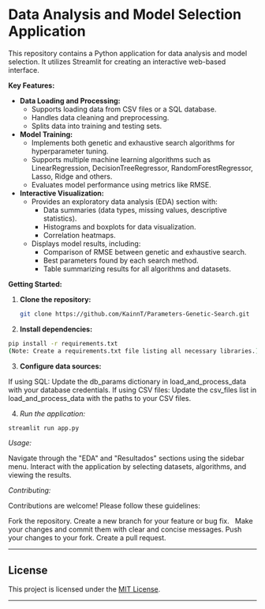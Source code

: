 # Data Analysis and Model Selection Application

This repository contains a Python application for data analysis and model selection. It utilizes Streamlit for creating an interactive web-based interface.

**Key Features:**

* **Data Loading and Processing:**
    - Supports loading data from CSV files or a SQL database.
    - Handles data cleaning and preprocessing.
    - Splits data into training and testing sets.
* **Model Training:**
    - Implements both genetic and exhaustive search algorithms for hyperparameter tuning.
    - Supports multiple machine learning algorithms such as LinearRegression, DecisionTreeRegressor, RandomForestRegressor, Lasso, Ridge and others.
    - Evaluates model performance using metrics like RMSE.
* **Interactive Visualization:**
    - Provides an exploratory data analysis (EDA) section with:
        - Data summaries (data types, missing values, descriptive statistics).
        - Histograms and boxplots for data visualization.
        - Correlation heatmaps.
    - Displays model results, including:
        - Comparison of RMSE between genetic and exhaustive search.
        - Best parameters found by each search method.
        - Table summarizing results for all algorithms and datasets.

**Getting Started:**

1. **Clone the repository:**
   ```bash
   git clone https://github.com/KainnT/Parameters-Genetic-Search.git
   ```
2. **Install dependencies:**

```bash
pip install -r requirements.txt 
(Note: Create a requirements.txt file listing all necessary libraries.)
```
3. **Configure data sources:**

If using SQL:
Update the db_params dictionary in load_and_process_data with your database credentials.
If using CSV files:
Update the csv_files list in load_and_process_data with the paths to your CSV files.

4. *Run the application:*
 ```bash
streamlit run app.py
 ```

*Usage:*

Navigate through the "EDA" and "Resultados" sections using the sidebar menu.
Interact with the application by selecting datasets, algorithms, and viewing the results.


*Contributing:*

Contributions are welcome! Please follow these guidelines:

Fork the repository.
Create a new branch for your feature or bug fix.   
Make your changes and commit them with clear and concise messages.
Push your changes to your fork.
Create a pull request.


---

## **License**
This project is licensed under the [MIT License](LICENSE).

---
